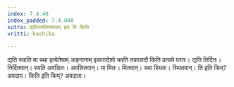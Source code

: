 ```yaml
---
index: 7.4.40
index_padded: 7.4.040
sutra: द्यतिस्यतिमास्थाम् इत् ति किति
vritti: kashika

---
```

द्यति स्याति मा स्था इत्येतेषाम् अङ्गानाम् इकारादेशो भवति तकारादौ किति प्रत्यये परतः। द्यति तिर्दितः। निर्दितवान्। स्यति अवसितः। अवसितवान्। मा मितः। मितवान्। स्था स्थितः। स्थितवान्। ति इति किम्? अवदाय। किति इति किम्? अवदाता।